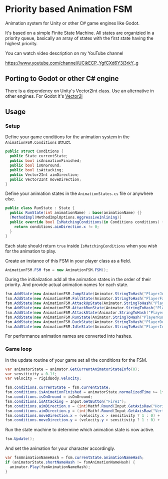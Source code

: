 # Priority based Animation FSM
Animation system for Unity or other C# game engines like Godot.

It's based on a simple Finite State Machine. All states are organizied in a priority queue, basically an array of states with the first state having the highest priority.

You can watch video description on my YouTube channel

https://www.youtube.com/channel/UCjkECP_YgfCXd6Y3j3rkY_g

## Porting to Godot or other C# engine

There is a dependency on Unity's Vector2Int class. Use an alternative in other engines. For Godot it's [Vector2i](https://github.com/godotengine/godot/blob/master/modules/mono/glue/GodotSharp/GodotSharp/Core/Vector2i.cs)

## Usage

### Setup

Define your game conditions for the animation system in the `AnimationFSM.Conditions` struct.

```csharp
public struct Conditions {
  public State currentState;
  public bool isAnimationFinished;
  public bool isOnGround;
  public bool isAttacking;
  public Vector2Int aimDirection;
  public Vector2Int moveDirection;
}
```

Define your animation states in the `AnimationStates.cs` file or anywhere else.

```csharp
public class RunState : State {
  public RunState(int animationName) : base(animationName) {}
  [MethodImpl(MethodImplOptions.AggressiveInlining)]
  public override bool IsMatchingConditions(in Conditions conditions) {
    return conditions.aimDirection.x != 0;
  }
}
```

Each state should return `true` inside `IsMatchingConditions` when you wish for the animation to play.

Create an instance of this FSM in your player class as a field.

```csharp
AnimationFSM.FSM fsm = new AnimationFSM.FSM();
```

During the initialization add all the animation states in the order of their priority. And provide actual animation names for each state.

```csharp
fsm.AddState(new AnimationFSM.JumpState(Animator.StringToHash("PlayerJump")));
fsm.AddState(new AnimationFSM.FallState(Animator.StringToHash("PlayerFall")));
fsm.AddState(new AnimationFSM.AttackUpState(Animator.StringToHash("PlayerAttackUp")));
fsm.AddState(new AnimationFSM.AttackRunState(Animator.StringToHash("PlayerAttackRun")));
fsm.AddState(new AnimationFSM.AttackState(Animator.StringToHash("PlayerAttack")));
fsm.AddState(new AnimationFSM.RunState(Animator.StringToHash("PlayerRun")));
fsm.AddState(new AnimationFSM.DuckState(Animator.StringToHash("PlayerDuck")));
fsm.AddState(new AnimationFSM.IdleState(Animator.StringToHash("PlayerIdle")));
```

For performance animation names are converted into hashes.

### Game loop

In the update routine of your game set all the conditions for the FSM.

```csharp
var animatorState = animator.GetCurrentAnimatorStateInfo(0);
var sensitivity = 0.1f;
var velocity = rigidBody.velocity;

fsm.conditions.currentState = fsm.currentState;
fsm.conditions.isAnimationFinished = animatorState.normalizedTime >= 1f;
fsm.conditions.isOnGround = isOnGround;
fsm.conditions.isAttacking = Input.GetButton("Fire1");
fsm.conditions.aimDirection.x = (int)Mathf.Round(Input.GetAxisRaw("Horizontal"));
fsm.conditions.aimDirection.y = (int)Mathf.Round(Input.GetAxisRaw("Vertical"));
fsm.conditions.moveDirection.x = (velocity.x > sensitivity ? 1 : 0) + (velocity.x < -sensitivity ? -1 : 0);
fsm.conditions.moveDirection.y = (velocity.y > sensitivity ? 1 : 0) + (velocity.y < -sensitivity ? -1 : 0);
```

Run the state machine to determine which animation state is now active.

```csharp
fsm.Update();
```

And set the animation for your character accordingly.

```csharp
var fsmAnimationNameHash = fsm.currentState.animationNameHash;
if (animatorState.shortNameHash != fsmAnimationNameHash) {
  animator.Play(fsmAnimationNameHash);
}
```
